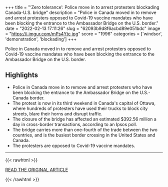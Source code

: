 +++
title = "‘Zero tolerance’: Police move in to arrest protesters blockading Canada-U.S. bridge"
description = "Police in Canada moved in to remove and arrest protesters opposed to Covid-19 vaccine mandates who have been blocking the entrance to the Ambassador Bridge on the U.S. border."
date = "2022-02-13 17:11:26"
slug = "62093b9d8f6acbd89e051bdc"
image = "https://i.imgur.com/mPs4Ytc.jpg"
score = "1996"
categories = ['windsor', 'demonstration', 'blockading']
+++

Police in Canada moved in to remove and arrest protesters opposed to Covid-19 vaccine mandates who have been blocking the entrance to the Ambassador Bridge on the U.S. border.

## Highlights

- Police in Canada move in to remove and arrest protesters who have been blocking the entrance to the Ambassador Bridge on the U.S.-Canada border.
- The protest is now in its third weekend in Canada's capital of Ottawa, where hundreds of protesters have used their trucks to block city streets, blare their horns and disrupt traffic.
- The closure of the bridge has affected an estimated $392.56 million a day in cross-border transactions, according to an Ipsos poll.
- The bridge carries more than one-fourth of the trade between the two countries, and is the busiest border crossing in the United States and Canada.
- The protesters are opposed to Covid-19 vaccine mandates.

---

{{< rawhtml >}}
  <p class="article-category">
    <a target="_blank" href="https://www.nbcnews.com/news/world/ambassador-bridge-police-canada-us-border-covid-protesters-arrests-rcna16036?cid=sm_npd_nn_tw_ma&amp;s=09">READ THE ORIGINAL ARTICLE</a>
  </p>
{{< /rawhtml >}}
